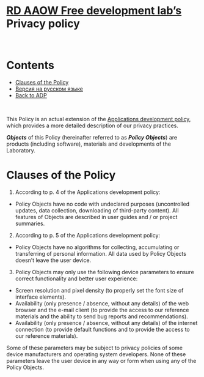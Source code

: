 # [RD AAOW Free development lab’s](https://adslbarxatov.github.io/DPArray) Privacy policy

&nbsp;



# Contents
- [Clauses of the Policy](#clauses-of-the-policy)
- [Версия на русском языке](https://adslbarxatov.github.io/ADP/privacy_ru)
- [Back to ADP](https://adslbarxatov.github.io/ADP)

&nbsp;



This Policy is an actual extension of the [Applications development policy](https://adslbarxatov.github.io/ADP),
which provides a more detailed description of our privacy practices.

***Objects*** of this Policy (hereinafter referred to as ***Policy Objects***) are products (including software),
materials and developments of the Laboratory.



# Clauses of the Policy

1. According to p. 4 of the Applications development policy:
- Policy Objects have no code with undeclared purposes (uncontrolled updates, data collection, downloading
  of third-party content). All features of Objects are described in user guides and / or project summaries.

2. According to p. 5 of the Applications development policy:
- Policy Objects have no algorithms for collecting,
  accumulating or transferring of personal information. All data used by Policy Objects doesn’t leave the user device.

3. Policy Objects may only use the following device parameters to ensure correct functionality and better user experience:
- Screen resolution and pixel density (to properly set the font size of interface elements).
- Availability (only presence / absence, without any details) of the web browser and the e-mail client (to provide
  the access to our reference materials and the ability to send bug reports and recommendations).
- Availability (only presence / absence, without any details) of the internet connection (to provide default
  functions and to provide the access to our reference materials).

Some of these parameters may be subject to privacy policies of some device manufacturers and operating system developers.
None of these parameters leave the user device in any way or form when using any of the Policy Objects.
